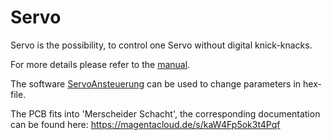# Servo

Servo is the possibility, to control one Servo without digital knick-knacks.<br>

For more details please refer to the [manual](Documentation/ServoAnsteuerung.pdf).<br>

The software [ServoAnsteuerung](http://www.github.com/Kruemelbahn/ServoAnsteuerung) can be used to change parameters in hex-file.<br>

The PCB fits into 'Merscheider Schacht', the corresponding documentation can be found here: https://magentacloud.de/s/kaW4Fp5ok3t4Pqf
